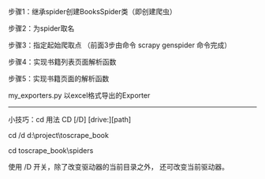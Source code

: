 步骤1：继承spider创建BooksSpider类（即创建爬虫）

步骤2：为spider取名 

步骤3：指定起始爬取点 
（前面3步由命令 scrapy genspider 命令完成）

步骤4：实现书籍列表页面解析函数

步骤5：实现书籍页面的解析函数

my_exporters.py 以excel格式导出的Exporter

---------
小技巧：cd 用法 CD [/D] [drive:][path]

cd /d d:\project\toscrape_book

cd toscrape_book\spiders

使用 /D 开关，除了改变驱动器的当前目录之外，
还可改变当前驱动器。
